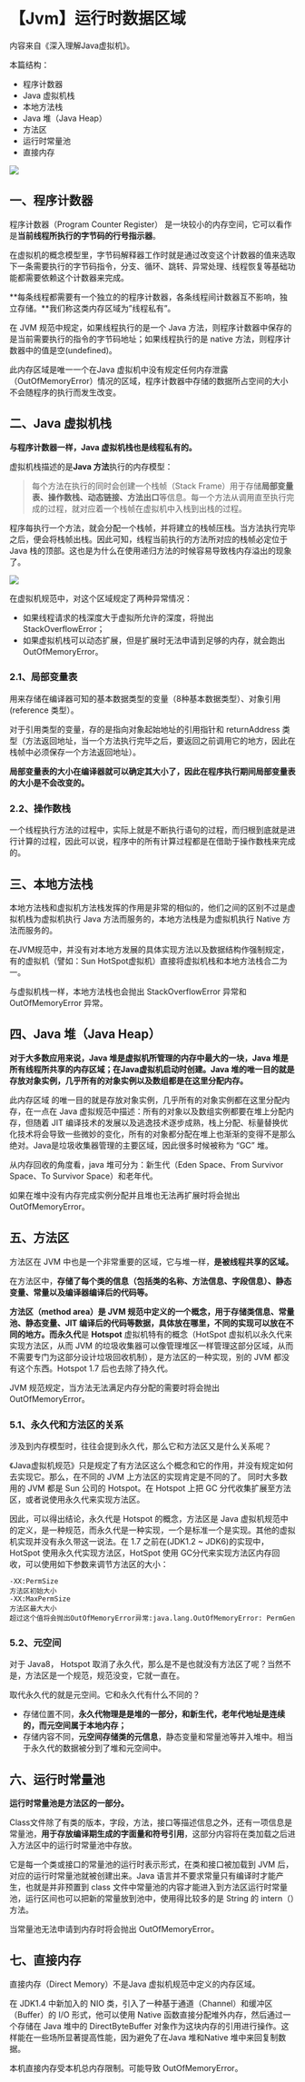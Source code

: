 # 【Jvm】运行时数据区域

内容来自《深入理解Java虚拟机》。

本篇结构：

- 程序计数器
- Java 虚拟机栈
- 本地方法栈
- Java 堆（Java Heap）
- 方法区
- 运行时常量池
- 直接内存

![](../../../images/java/jvm/jvm%20内存划分.jpg)

## 一、程序计数器

程序计数器（Program Counter Register） 是一块较小的内存空间，它可以看作是**当前线程所执行的字节码的行号指示器**。

在虚拟机的概念模型里，字节码解释器工作时就是通过改变这个计数器的值来选取下一条需要执行的字节码指令，分支、循环、跳转、异常处理、线程恢复等基础功能都需要依赖这个计数器来完成。

**每条线程都需要有一个独立的的程序计数器，各条线程间计数器互不影响，独立存储。**我们称这类内存区域为”线程私有”。

在 JVM 规范中规定，如果线程执行的是一个 Java 方法，则程序计数器中保存的是当前需要执行的指令的字节码地址；如果线程执行的是 native 方法，则程序计数器中的值是空(undefined)。

此内存区域是唯一一个在Java 虚拟机中没有规定任何内存泄露（OutOfMemoryError）情况的区域，程序计数器中存储的数据所占空间的大小不会随程序的执行而发生改变。

## 二、Java 虚拟机栈

**与程序计数器一样，Java 虚拟机栈也是线程私有的。**

虚拟机栈描述的是**Java 方法**执行的内存模型：

> 每个方法在执行的同时会创建一个栈帧（Stack  Frame）用于存储**局部变量表、操作数栈、动态链接、方法出口**等信息。每一个方法从调用直至执行完成的过程，就对应着一个栈帧在虚拟机中入栈到出栈的过程。

程序每执行一个方法，就会分配一个栈帧，并将建立的栈帧压栈。当方法执行完毕之后，便会将栈帧出栈。因此可知，线程当前执行的方法所对应的栈帧必定位于Java 栈的顶部。这也是为什么在使用递归方法的时候容易导致栈内存溢出的现象了。 

![](../../../images/java/jvm/jvm%20栈.jpg)

在虚拟机规范中，对这个区域规定了两种异常情况：

- 如果线程请求的栈深度大于虚拟所允许的深度，将抛出 StackOverflowError；
- 如果虚拟机栈可以动态扩展，但是扩展时无法申请到足够的内存，就会跑出 OutOfMemoryError。

### 2.1、局部变量表

用来存储在编译器可知的基本数据类型的变量（8种基本数据类型）、对象引用(reference 类型）。

对于引用类型的变量，存的是指向对象起始地址的引用指针和 returnAddress 类型（方法返回地址，当一个方法执行完毕之后，要返回之前调用它的地方，因此在栈帧中必须保存一个方法返回地址）。

**局部变量表的大小在编译器就可以确定其大小了，因此在程序执行期间局部变量表的大小是不会改变的。**

### 2.2、操作数栈

一个线程执行方法的过程中，实际上就是不断执行语句的过程，而归根到底就是进行计算的过程，因此可以说，程序中的所有计算过程都是在借助于操作数栈来完成的。

## 三、本地方法栈

本地方法栈和虚拟机方法栈发挥的作用是非常的相似的，他们之间的区别不过是虚拟机栈为虚拟机执行 Java 方法而服务的，本地方法栈是为虚拟机执行 Native 方法而服务的。

在JVM规范中，并没有对本地方发展的具体实现方法以及数据结构作强制规定，有的虚拟机（譬如：Sun HotSpot虚拟机）直接将虚拟机栈和本地方法栈合二为一。

与虚拟机栈一样，本地方法栈也会抛出 StackOverflowError 异常和OutOfMemoryError 异常。

## 四、Java 堆（Java Heap）

**对于大多数应用来说，Java 堆是虚拟机所管理的内存中最大的一块，Java 堆是所有线程所共享的内存区域；在Java虚拟机启动时创建。Java 堆的唯一目的就是存放对象实例，几乎所有的对象实例以及数组都是在这里分配内存。**

此内存区域 的唯一目的就是存放对象实例，几乎所有的对象实例都在这里分配内存，在一点在 Java 虚拟规范中描述：所有的对象以及数组实例都要在堆上分配内存，但随着 JIT 编译技术的发展以及逃逸技术逐步成熟，栈上分配、标量替换优化技术将会导致一些微妙的变化，所有的对象都分配在堆上也渐渐的变得不是那么绝对。Java是垃圾收集器管理的主要区域，因此很多时候被称为 “GC” 堆。

从内存回收的角度看，java 堆可分为：新生代（Eden Space、From Survivor Space、To Survivor Space）和老年代。

如果在堆中没有内存完成实例分配并且堆也无法再扩展时将会抛出 OutOfMemoryError。

## 五、方法区

方法区在 JVM 中也是一个非常重要的区域，它与堆一样，**是被线程共享的区域。**

在方法区中，**存储了每个类的信息（包括类的名称、方法信息、字段信息）、静态变量、常量以及编译器编译后的代码等。**

**方法区（method area）**是 JVM 规范中定义的一个概念，用于存储类信息、常量池、静态变量、JIT 编译后的代码等数据，具体放在哪里，不同的实现可以放在不同的地方。而**永久代**是 **Hotspot** 虚拟机特有的概念（HotSpot 虚拟机以永久代来实现方法区，从而 JVM 的垃圾收集器可以像管理堆区一样管理这部分区域，从而不需要专门为这部分设计垃圾回收机制），是方法区的一种实现，别的 JVM 都没有这个东西。Hotspot 1.7 后也去除了持久代。

JVM 规范规定，当方法无法满足内存分配的需要时将会抛出 OutOfMemoryError。

### 5.1、永久代和方法区的关系

涉及到内存模型时，往往会提到永久代，那么它和方法区又是什么关系呢？

《Java虚拟机规范》只是规定了有方法区这么个概念和它的作用，并没有规定如何去实现它。那么，在不同的  JVM  上方法区的实现肯定是不同的了。 同时大多数用的 JVM 都是 Sun 公司的 Hotspot。在 Hotspot 上把 GC 分代收集扩展至方法区，或者说使用永久代来实现方法区。

因此，可以得出结论，永久代是 Hotspot 的概念，方法区是 Java 虚拟机规范中的定义，是一种规范，而永久代是一种实现，一个是标准一个是实现。其他的虚拟机实现并没有永久带这一说法。在 1.7 之前在(JDK1.2 ~ JDK6)的实现中，HotSpot 使用永久代实现方法区，HotSpot 使用 GC分代来实现方法区内存回收，可以使用如下参数来调节方法区的大小：

```
-XX:PermSize
方法区初始大小
-XX:MaxPermSize
方法区最大大小
超过这个值将会抛出OutOfMemoryError异常:java.lang.OutOfMemoryError: PermGen
```

### 5.2、元空间

对于 Java8， Hotspot 取消了永久代，那么是不是也就没有方法区了呢？当然不是，方法区是一个规范，规范没变，它就一直在。

取代永久代的就是元空间。它和永久代有什么不同的？

- 存储位置不同，**永久代物理是是堆的一部分，和新生代，老年代地址是连续的，而元空间属于本地内存；**
- 存储内容不同，**元空间存储类的元信息**，静态变量和常量池等并入堆中。相当于永久代的数据被分到了堆和元空间中。

## 六、运行时常量池

**运行时常量池是方法区的一部分。**

Class文件除了有类的版本，字段，方法，接口等描述信息之外，还有一项信息是常量池，**用于存放编译期生成的字面量和符号引用**，这部分内容将在类加载之后进入方法区中的运行时常量池中存放。

它是每一个类或接口的常量池的运行时表示形式，在类和接口被加载到 JVM 后，对应的运行时常量池就被创建出来。Java 语言并不要求常量只有编译时才能产生，也就是并非预置到 class 文件中常量池的内容才能进入到方法区运行时常量池，运行区间也可以把新的常量放到池中，使用得比较多的是 String 的 intern（）方法。

当常量池无法申请到内存时将会抛出 OutOfMemoryError。

## 七、直接内存

直接内存（Direct Memory）不是Java 虚拟机规范中定义的内存区域。

在 JDK1.4 中新加入的 NIO 类，引入了一种基于通道（Channel）和缓冲区（Buffer）的 I/O 形式，他可以使用 Native 函数直接分配堆外内存，然后通过一个存储在 Java 堆中的 DirectByteBuffer 对象作为这块内存的引用进行操作。这样能在一些场所显著提高性能，因为避免了在Java 堆和Native 堆中来回复制数据。

本机直接内存受本机总内存限制。可能导致 OutOfMemoryError。

